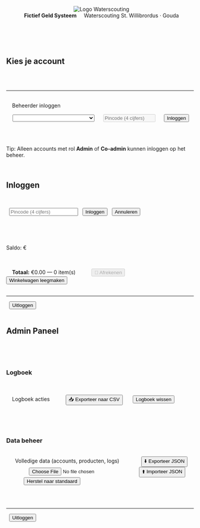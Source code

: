 <!DOCTYPE html>
<html lang="nl">
<head>
<meta charset="UTF-8" />
<meta name="viewport" content="width=device-width, initial-scale=1.0"/>
<title>Fictief Geld Systeem</title>
<style>
/* Kleuren en variabelen */
:root {
  --brand-red: #d62828;
  --brand-green: #1c7c54;
  --brand-cream: #ffffff;
  --text: #333;
  --muted: #666;
}

/* Algemene styling */
body {
  font-family: 'Segoe UI', Arial, sans-serif;
  background: linear-gradient(135deg, rgba(28,124,84,.07), rgba(214,40,40,.06));
  margin: 0;
  color: var(--text);
  position: relative;
}
header {
  background: linear-gradient(90deg, var(--brand-green), var(--brand-red));
  color: #fff;
  padding: 14px 18px;
  display: flex;
  align-items: center;
  gap: 12px;
  box-shadow: 0 2px 6px rgba(0,0,0,.2);
}
header img.logo {
  width: 42px;
  height: 42px;
  object-fit: contain;
  filter: drop-shadow(0 1px 2px rgba(0,0,0,.2));
  background: #fff;
  border-radius: 50%;
  padding: 4px;
}
header .title {
  display: flex;
  flex-direction: column;
  line-height: 1.15;
}
header .title strong {
  font-size: 1.15rem;
  letter-spacing: .3px;
}
header .title span {
  font-size: .8rem;
  opacity: .95;
}

/* Container voor breder canvas */
.container {
  max-width: 1600px;
  margin: 20px auto;
  background: #fff;
  padding: 20px;
  border-radius: 12px;
  box-shadow: 0 6px 18px rgba(0,0,0,.08);
  position: relative;
  z-index: 1;
}
@media (min-width: 1900px){
  .container {
    max-width: 1800px;
  }
}

h2, h3 {
  margin-top: 0;
}
button {
  padding: 8px 14px;
  border: 0;
  background: var(--brand-green);
  color: #fff;
  border-radius: 8px;
  cursor: pointer;
  margin: 3px;
  font-size: .95em;
  transition: filter .15s, transform .05s;
}
button:hover {
  filter: brightness(.95);
  transform: translateY(-1px);
}
button.red {
  background: var(--brand-red);
}
button.red:hover {
  filter: brightness(.95);
}
button.ghost {
  background: #eef7f2;
  color: var(--brand-green);
}
button:disabled {
  opacity: 0.6;
  cursor: not-allowed;
  transform: none;
}
input, select {
  padding: 9px;
  margin: 5px 0;
  width: 100%;
  border: 1px solid #dfe3e8;
  border-radius: 8px;
  font-size: .95em;
}
.hidden {
  display: none;
}
.item {
  border-bottom: 1px solid #f1f3f5;
  padding: 8px 0;
  display: flex;
  justify-content: space-between;
  align-items: center;
  gap: 10px;
  flex-wrap: wrap;
}
.item:last-child {
  border-bottom: none;
}
.badge {
  background: #f39c12;
  color: #fff;
  padding: 2px 6px;
  font-size: .8em;
  border-radius: 6px;
  margin-left: 5px;
}
.badge.admin {
  background: var(--brand-red);
}
.badge.coadmin {
  background: var(--brand-green);
}

/* Meer kolommen op brede schermen */
#accountButtons {
  display: grid;
  grid-template-columns: repeat(auto-fill, minmax(200px,1fr));
  gap: 12px;
}
.account-card {
  background: #fff;
  border-radius: 12px;
  padding: 12px;
  box-shadow: 0 2px 8px rgba(0,0,0,.05);
  display: flex;
  flex-direction: column;
  align-items: flex-start;
  border-left: 5px solid transparent;
  transition: transform .1s;
  cursor: pointer;
}
.account-card:hover {
  transform: translateY(-2px);
}
.account-card.green {
  border-left-color: var(--brand-green);
}
.account-card.orange {
  border-left-color: #f39c12;
}
.account-card.red {
  border-left-color: var(--brand-red);
}
.account-card strong {
  font-size: 1.1em;
}

/* Tabellen en logboek */
table {
  width: 100%;
  border-collapse: collapse;
  font-size: .9em;
  margin-top: 10px;
}
th, td {
  border: 1px solid #eceff1;
  padding: 6px;
  text-align: left;
}
th {
  background: #f8fafb;
}
.low-stock {
  color: var(--brand-red);
  font-weight: bold;
}
.small {
  font-size: .85em;
  color: var(--muted);
}
.cart-summary {
  margin-top: 10px;
  padding: 10px;
  background: #f7fbff;
  border: 1px solid #dfeaf7;
  border-radius: 12px;
  display: flex;
  justify-content: space-between;
  align-items: center;
  flex-wrap: wrap;
  gap: 8px;
}
.cart-summary strong {
  font-size: 1.05em;
}
.watermark {
  position: fixed;
  inset: 0;
  pointer-events: none;
  /* Je logo gebruikt als watermerk */
  background: url('https://storage.googleapis.com/bacon-prod-uploaded-files/editor-files/6d555c82-e8c0-43ac-91c6-1215b630e2f5/Logo%20rood%20groen.png') no-repeat right 40px top 40px;
  background-size: 320px auto;
  opacity: .06;
  z-index: 0;
}
header, .container {
  position: relative;
  z-index: 1;
}

.pin-wrap {
  position: relative;
  display: flex;
  align-items: center;
  gap: 8px;
}
.pin-toggle {
  background: #eef7f2;
  color: var(--brand-green);
  border: 0;
  border-radius: 8px;
  padding: 8px 10px;
  cursor: pointer;
}
.pin-toggle:active {
  transform: translateY(1px);
}
.pin-toggle:disabled {
  opacity: 0.6;
  cursor: not-allowed;
  transform: none;
}

.form-actions {
  display: flex;
  justify-content: flex-end;
  gap: 8px;
  margin-top: 8px;
}

/* Modals */
.modal-backdrop {
  position: fixed;
  inset: 0;
  background: rgba(0,0,0,.35);
  display: flex;
  align-items: center;
  justify-content: center;
  z-index: 9999;
  transition: opacity 0.2s ease-in-out;
}
.modal {
  background: #fff;
  border-radius: 14px;
  padding: 16px;
  width: min(460px, 92vw);
  box-shadow: 0 10px 30px rgba(0,0,0,.2);
  transform: scale(0.95);
  transition: transform 0.2s ease-in-out;
}
.modal-backdrop.show {
  opacity: 1;
}
.modal.show {
  transform: scale(1);
}
.modal h4 {
  margin: 0 0 8px 0;
}
.modal .row {
  display: flex;
  gap: 8px;
  align-items: center;
}
.modal .actions {
  display: flex;
  justify-content: flex-end;
  gap: 8px;
  margin-top: 12px;
}
.modal input[type="password"],
.modal input[type="text"],
.modal select {
  width: 100%;
}
</style>
</head>
<body>
<div class="watermark"></div>
<header>
  <!-- Het logo dat je hebt geüpload -->
  <img class="logo" src="https://storage.googleapis.com/bacon-prod-uploaded-files/editor-files/6d555c82-e8c0-43ac-91c6-1215b630e2f5/Logo%20rood%20groen.png" alt="Logo Waterscouting" onerror="this.src='https://placehold.co/42x42/333333/ffffff?text=LOGO'">
  <div class="title">
    <strong>Fictief Geld Systeem</strong>
    <span>Waterscouting St. Willibrordus · Gouda</span>
  </div>
</header>

<!-- HOME -->
<div class="container" id="homeScreen" autocomplete="off">
  <h2>Kies je account</h2>
  <div id="accountButtons"></div>
  <hr>
  <div class="item">
    <span>Beheerder inloggen</span>
    <span style="display:flex; gap:6px; align-items:center;">
      <select id="adminAccountSelect" style="min-width:220px" autocomplete="off"></select>
      <input
        type="password"
        id="adminCode"
        placeholder="Pincode (4 cijfers)"
        maxlength="4"
        inputmode="numeric"
        style="width:140px;"
        autocomplete="new-password"
        autocapitalize="off"
        spellcheck="false"
        disabled
      >
      <button id="adminLoginBtn">Inloggen</button>
    </span>
  </div>
  <p class="small">Tip: Alleen accounts met rol <strong>Admin</strong> of <strong>Co-admin</strong> kunnen inloggen op het beheer.</p>
</div>

<!-- PIN -->
<div class="container hidden" id="pinScreen" autocomplete="off">
  <h2>Inloggen</h2>
  <p id="selectedUserName"></p>
  <input type="password" id="pincode" placeholder="Pincode (4 cijfers)" maxlength="4" inputmode="numeric" autocomplete="new-password" autocapitalize="off" spellcheck="false">
  <button id="userLoginBtn">Inloggen</button>
  <button class="red" id="cancelPinBtn">Annuleren</button>
</div>

<!-- USER -->
<div class="container hidden" id="userScreen">
  <h2 id="welcome"></h2>
  <p>Saldo: €<span id="saldo"></span></p>
  <div id="productList"></div>
  <div class="cart-summary">
    <span><strong>Totaal:</strong> €<span id="cartTotal">0.00</span> — <span id="cartItems">0</span> item(s)</span>
    <span>
      <button id="checkoutBtn" disabled>🛒 Afrekenen</button>
      <button class="ghost" id="clearCartBtn">Winkelwagen leegmaken</button>
    </span>
  </div>
  <hr>
  <button class="red" id="logoutUserBtn">Uitloggen</button>
</div>

<!-- ADMIN -->
<div class="container hidden" id="adminScreen">
  <h2 id="adminTitle">Admin Paneel</h2>
  <div id="adminSections"></div>

  <h3>Logboek</h3>
  <div id="logList"></div>
  <div id="logActions" class="item">
    <span class="small">Logboek acties</span>
    <span>
      <button id="exportCsvBtn">📥 Exporteer naar CSV</button>
      <button class="red" id="clearLogsBtn">Logboek wissen</button>
    </span>
  </div>

  <div id="dataBeheer" class="hidden">
    <h3>Data beheer</h3>
    <div class="item">
      <span>Volledige data (accounts, producten, logs)</span>
      <span>
        <button id="exportJsonBtn">⬇️ Exporteer JSON</button>
        <label style="margin-left:6px;">
          <input type="file" id="importFile" accept=".json" class="hidden">
          <button id="importJsonBtn">⬆️ Importeer JSON</button>
        </label>
        <button class="red" id="resetBtn">Herstel naar standaard</button>
      </span>
    </div>
  </div>

  <hr>
  <button class="red" id="logoutAdminBtn">Uitloggen</button>
</div>

<div id="modalContainer"></div>

<script>
document.addEventListener('DOMContentLoaded', () => {
  /* ---- Config ---- */
  const APP_VERSION = "2025-08-15-wide-rename-pin4-v5";
  const MAX_USERS = 50;
  const ADMIN_IDLE_TIMEOUT_MS = 5 * 60 * 1000;
  const ADMIN_LOCK_MAX_FAILS = 5;
  const ADMIN_LOCK_DURATION_MS = 2 * 60 * 1000;

  let currentManager = null; // {index, role:'admin'|'coadmin'}
  let lastAdminActionAt = Date.now();

  /* ---- State ---- */
  let accounts = safeGet('accounts', [
    { name: "Jan", pin: "1234", saldo: 40.00, type: "vast", role: "user" },
    { name: "Piet", pin: "5678", saldo: 5.00, type: "gast", role: "user" },
    { name: "Beheer", pin: "9999", saldo: 0.00, type: "vast", role: "admin" }
  ]);
  let products = safeGet('products', [
    { name: "Chips", price: 0.75, stock: 20 },
    { name: "Bier", price: 0.75, stock: 30 },
    { name: "Cola", price: 1.00, stock: 15 }
  ]);
  let logs = safeGet('logs', []);
  let currentUserIndex = null;
  let cart = {}; // {productIndex: qty}

  /* ---- Elements ---- */
  const homeScreen = document.getElementById('homeScreen');
  const pinScreen = document.getElementById('pinScreen');
  const userScreen = document.getElementById('userScreen');
  const adminScreen = document.getElementById('adminScreen');

  const accountButtons = document.getElementById('accountButtons');
  const adminAccountSelect = document.getElementById('adminAccountSelect');
  const adminCode = document.getElementById('adminCode');
  const adminLoginBtn = document.getElementById('adminLoginBtn');

  const selectedUserName = document.getElementById('selectedUserName');
  const pincode = document.getElementById('pincode');
  const userLoginBtn = document.getElementById('userLoginBtn');
  const cancelPinBtn = document.getElementById('cancelPinBtn');

  const welcome = document.getElementById('welcome');
  const saldoEl = document.getElementById('saldo');
  const productList = document.getElementById('productList');
  const checkoutBtn = document.getElementById('checkoutBtn');
  const clearCartBtn = document.getElementById('clearCartBtn');
  const cartTotalEl = document.getElementById('cartTotal');
  const cartItemsEl = document.getElementById('cartItems');
  const logoutUserBtn = document.getElementById('logoutUserBtn');

  const adminTitle = document.getElementById('adminTitle');
  const adminSections = document.getElementById('adminSections');
  const logList = document.getElementById('logList');
  const exportCsvBtn = document.getElementById('exportCsvBtn');
  const clearLogsBtn = document.getElementById('clearLogsBtn');
  const dataBeheer = document.getElementById('dataBeheer');
  const exportJsonBtn = document.getElementById('exportJsonBtn');
  const importJsonBtn = document.getElementById('importJsonBtn');
  const importFile = document.getElementById('importFile');
  const resetBtn = document.getElementById('resetBtn');
  const logoutAdminBtn = document.getElementById('logoutAdminBtn');

  const modalContainer = document.getElementById('modalContainer');

  /* ---- Utils ---- */
  function saveAll() {
    localStorage.setItem('accounts', JSON.stringify(accounts));
    localStorage.setItem('products', JSON.stringify(products));
    localStorage.setItem('logs', JSON.stringify(logs));
    localStorage.setItem('appVersion', APP_VERSION);
  }

  function safeGet(key, fallback) {
    try {
      const raw = localStorage.getItem(key);
      if (!raw) return fallback;
      const val = JSON.parse(raw);
      if (key === 'accounts' && !Array.isArray(val)) return fallback;
      if (key === 'products' && !Array.isArray(val)) return fallback;
      if (key === 'logs' && !Array.isArray(val)) return fallback;
      return val;
    } catch (e) {
      console.error('Error getting from localStorage:', e);
      return fallback;
    }
  }

  function formatPrice(n) {
    return Number(n).toFixed(2);
  }

  function digitsOnly(el) {
    el.value = el.value.replace(/\D+/g, '').slice(0, 4);
  }

  function show(el) {
    el.classList.remove('hidden');
  }

  function hide(el) {
    el.classList.add('hidden');
  }

  function now() {
    return new Date().toLocaleString();
  }

  function actorName() {
    return currentManager ? accounts[currentManager.index].name : 'SYSTEEM';
  }

  function logAction(text, bedrag = 0) {
    logs.push({ gebruiker: actorName(), product: `ACTIE: ${text}`, prijs: bedrag, tijd: now() });
  }

  function getAdminCount() {
    return accounts.filter(a => a.role === 'admin').length;
  }

  function isOnlyAdmin(index) {
    return accounts[index]?.role === 'admin' && getAdminCount() === 1;
  }

  // SHA-256 hashing
  async function sha256Hex(str) {
    const enc = new TextEncoder().encode(str);
    const buf = await crypto.subtle.digest('SHA-256', enc);
    const bytes = new Uint8Array(buf);
    return Array.from(bytes).map(b => b.toString(16).padStart(2, '0')).join('');
  }

  /**
   * Generieke modale dialoog voor waarschuwingen en bevestigingen.
   * @param {object} options
   * @param {string} options.title - Titel van de dialoog.
   * @param {string} options.message - Bericht dat wordt weergegeven.
   * @param {boolean} [options.isConfirm=false] - Of het een bevestigingsdialoog is (met OK/Annuleren).
   * @param {string} [options.okText="OK"] - Tekst voor de OK-knop.
   * @param {string} [options.cancelText="Annuleren"] - Tekst voor de Annuleer-knop.
   * @returns {Promise<boolean>} Resolves met true voor OK, false voor Annuleren/sluiten.
   */
  function showModal({ title, message, isConfirm = false, okText = "OK", cancelText = "Annuleren" }) {
    return new Promise(resolve => {
      const backdrop = document.createElement('div');
      backdrop.className = 'modal-backdrop';
      const modal = document.createElement('div');
      modal.className = 'modal';
      modal.innerHTML = `
        <h4>${title}</h4>
        <p>${message}</p>
        <div class="actions">
          ${isConfirm ? `<button id="cancelBtn" class="ghost">${cancelText}</button>` : ''}
          <button id="okBtn">${okText}</button>
        </div>
      `;
      modalContainer.appendChild(backdrop);
      backdrop.appendChild(modal);

      // Timeout om CSS-transities te laten werken
      setTimeout(() => {
        backdrop.classList.add('show');
        modal.classList.add('show');
      }, 10);

      const okBtn = modal.querySelector('#okBtn');
      const cancelBtn = modal.querySelector('#cancelBtn');

      okBtn.addEventListener('click', () => {
        backdrop.classList.remove('show');
        modal.classList.remove('show');
        setTimeout(() => {
          modalContainer.removeChild(backdrop);
          resolve(true);
        }, 200);
      });

      if (cancelBtn) {
        cancelBtn.addEventListener('click', () => {
          backdrop.classList.remove('show');
          modal.classList.remove('show');
          setTimeout(() => {
            modalContainer.removeChild(backdrop);
            resolve(false);
          }, 200);
        });
      }
    });
  }

  // PIN modal (precies 4)
  function securePinModal({ title = "Nieuwe pincode", okText = "Opslaan" }) {
    return new Promise(resolve => {
      const backdrop = document.createElement('div');
      backdrop.className = 'modal-backdrop';
      const modal = document.createElement('div');
      modal.className = 'modal';
      modal.innerHTML = `
        <h4>${title}</h4>
        <div class="row">
          <input id="pin1" type="password" placeholder="Pincode (exact 4 cijfers)" maxlength="4" inputmode="numeric" autocomplete="new-password" autocapitalize="off" spellcheck="false" style="flex:1;">
          <button id="toggle1" class="pin-toggle" aria-label="Toon/verberg">👁️</button>
        </div>
        <div class="row" style="margin-top:6px;">
          <input id="pin2" type="password" placeholder="Bevestig pincode (4 cijfers)" maxlength="4" inputmode="numeric" autocomplete="new-password" autocapitalize="off" spellcheck="false" style="flex:1;">
          <button id="toggle2" class="pin-toggle" aria-label="Toon/verberg">👁️</button>
        </div>
        <div class="actions">
          <button id="cancel" class="ghost">Annuleren</button>
          <button id="ok">${okText}</button>
        </div>
      `;
      modalContainer.appendChild(backdrop);
      backdrop.appendChild(modal);

      setTimeout(() => {
        backdrop.classList.add('show');
        modal.classList.add('show');
      }, 10);

      const pin1 = modal.querySelector('#pin1');
      const pin2 = modal.querySelector('#pin2');
      const ok = modal.querySelector('#ok');
      const cancel = modal.querySelector('#cancel');
      const t1 = modal.querySelector('#toggle1');
      const t2 = modal.querySelector('#toggle2');

      const enforceDigits = (el) => el.addEventListener('input', () => { el.value = el.value.replace(/\D+/g, '').slice(0, 4); });
      enforceDigits(pin1);
      enforceDigits(pin2);
      const toggle = (btn, el) => btn.addEventListener('click', () => { el.type = el.type === 'password' ? 'text' : 'password'; });
      toggle(t1, pin1);
      toggle(t2, pin2);

      function close(val) {
        backdrop.classList.remove('show');
        modal.classList.remove('show');
        setTimeout(() => {
          modalContainer.removeChild(backdrop);
          resolve(val);
        }, 200);
      }
      cancel.addEventListener('click', () => close(null));
      ok.addEventListener('click', async () => {
        if (!/^\d{4}$/.test(pin1.value)) {
          await showModal({ title: 'Fout', message: 'Pincode moet precies 4 cijfers zijn.' });
          return;
        }
        if (pin1.value !== pin2.value) {
          await showModal({ title: 'Fout', message: 'Pincodes komen niet overeen.' });
          return;
        }
        close(pin1.value);
      });
      backdrop.addEventListener('click', (e) => {
        if (e.target === backdrop) close(null);
      });
      pin1.focus();
    });
  }

  // Role modal (dropdown)
  function roleModal({ title = "Rol wijzigen", current = "user" }) {
    return new Promise(resolve => {
      const roles = ["user", "coadmin", "admin"];
      const backdrop = document.createElement('div');
      backdrop.className = 'modal-backdrop';
      const modal = document.createElement('div');
      modal.className = 'modal';
      modal.innerHTML = `
        <h4>${title}</h4>
        <div class="row">
          <select id="roleSelect">
            ${roles.map(r => `<option value="${r}" ${r === current ? 'selected' : ''}>${r}</option>`).join('')}
          </select>
        </div>
        <div class="actions">
          <button id="cancel" class="ghost">Annuleren</button>
          <button id="ok">Wijzigen</button>
        </div>
      `;
      modalContainer.appendChild(backdrop);
      backdrop.appendChild(modal);

      setTimeout(() => {
        backdrop.classList.add('show');
        modal.classList.add('show');
      }, 10);

      const ok = modal.querySelector('#ok');
      const cancel = modal.querySelector('#cancel');
      const sel = modal.querySelector('#roleSelect');
      function close(val) {
        backdrop.classList.remove('show');
        modal.classList.remove('show');
        setTimeout(() => {
          modalContainer.removeChild(backdrop);
          resolve(val);
        }, 200);
      }
      cancel.addEventListener('click', () => close(null));
      ok.addEventListener('click', () => close(sel.value));
      backdrop.addEventListener('click', (e) => {
        if (e.target === backdrop) close(null);
      });
      sel.focus();
    });
  }

  // Login lock helpers
  function getLockState() {
    try {
      return JSON.parse(localStorage.getItem('adminLock') || '{}');
    } catch {
      return {};
    }
  }

  function setLockState(s) {
    localStorage.setItem('adminLock', JSON.stringify(s));
  }

  // Migreer plaintext -> hash
  async function migratePinsIfNeeded() {
    let changed = false;
    for (const acc of accounts) {
      if (acc.pinHash && !acc.pin) continue;
      if (typeof acc.pin === 'string' && /^\d{1,4}$/.test(acc.pin)) {
        acc.pinHash = await sha256Hex(acc.pin);
        delete acc.pin;
        changed = true;
      } else if (acc.pin) {
        acc.pinHash = await sha256Hex(String(acc.pin));
        delete acc.pin;
        changed = true;
      }
    }
    if (changed) {
      logAction('PINs gemigreerd naar hashes');
      saveAll();
    }
  }

  /* ---- UI build ---- */
  function loadAccountButtons() {
    accountButtons.innerHTML = '';
    accounts.forEach((acc, i) => {
      const card = document.createElement('div');
      card.className = 'account-card ' + classifyCard(acc);
      let roleBadge = '';
      if (acc.role === 'admin') roleBadge = ' <span class="badge admin">admin</span>';
      else if (acc.role === 'coadmin') roleBadge = ' <span class="badge coadmin">co-admin</span>';
      card.innerHTML = `
        <strong>${acc.name}${roleBadge}</strong>
        <span>Saldo: €${formatPrice(acc.saldo)} ${acc.type === 'gast' ? '<span class="badge">gast</span>' : ''}</span>
      `;
      card.onclick = () => selectAccount(i);
      accountButtons.appendChild(card);
    });

    // Beheerder-select vullen met admin/coadmin
    adminAccountSelect.innerHTML = '';
    const staff = accounts.map((a, idx) => ({ idx, a })).filter(x => x.a.role === 'admin' || x.a.role === 'coadmin');
    if (staff.length === 0) {
      const opt = document.createElement('option');
      opt.text = '— geen beheerders —';
      opt.value = '';
      adminAccountSelect.appendChild(opt);
      adminLoginBtn.disabled = true;
    } else {
      adminLoginBtn.disabled = false;
      staff.forEach(s => {
        const opt = document.createElement('option');
        opt.value = s.idx;
        opt.text = `${s.a.name} (${s.a.role})`;
        adminAccountSelect.appendChild(opt);
      });
      adminCode.removeAttribute('disabled');
      adminCode.setAttribute('name', 'pin_' + Math.random().toString(36).slice(2, 8));
    }
  }

  function classifyCard(acc) {
    if (acc.type === 'gast') return acc.saldo >= 0 ? 'green' : 'red';
    if (acc.saldo >= 0) return 'green';
    if (acc.saldo >= -10) return 'orange';
    return 'red';
  }

  function goHome() {
    hide(pinScreen);
    hide(userScreen);
    hide(adminScreen);
    show(homeScreen);
    adminCode.value = '';
    adminCode.disabled = true;
    currentManager = null;
    loadAccountButtons();
  }

  /* ---- User login ---- */
  function selectAccount(index) {
    currentUserIndex = index;
    selectedUserName.textContent = 'Account: ' + accounts[index].name;
    pincode.value = '';
    hide(homeScreen);
    show(pinScreen);
  }

  async function checkLogin() {
    if (!/^\d{4}$/.test(pincode.value || '')) {
      await showModal({ title: 'Fout', message: 'Pincode moet precies 4 cijfers zijn.' });
      return;
    }
    const acc = accounts[currentUserIndex];
    const inputHash = await sha256Hex(pincode.value);
    if (acc.pinHash === inputHash) {
      pincode.value = '';
      hide(pinScreen);
      show(userScreen);
      welcome.textContent = 'Welkom ' + acc.name;
      initCart();
      updateUserScreen();
    } else {
      await showModal({ title: 'Fout', message: 'Verkeerde pincode!' });
    }
  }

  /* ---- Cart helpers ---- */
  function initCart() {
    cart = {};
    products.forEach((_, i) => cart[i] = 0);
  }

  function computeCart() {
    let total = 0,
      items = 0;
    Object.keys(cart).forEach(i => {
      const qty = cart[i] || 0;
      items += qty;
      total += qty * (products[i]?.price || 0);
    });
    return { total, items };
  }

  function renderCartSummary() {
    const { total, items } = computeCart();
    cartTotalEl.textContent = formatPrice(total);
    cartItemsEl.textContent = items;
    checkoutBtn.disabled = items === 0;
  }

  /* ---- User screen / products ---- */
  function updateUserScreen() {
    const acc = accounts[currentUserIndex];
    saldoEl.textContent = formatPrice(acc.saldo);
    if (acc.type === 'gast') {
      saldoEl.style.color = acc.saldo >= 0 ? 'green' : 'red';
    } else {
      saldoEl.style.color = (acc.saldo >= 0 ? 'green' : (acc.saldo >= -10 ? 'orange' : 'red'));
    }

    productList.innerHTML = '';
    products.forEach((p, i) => {
      const voorraadClass = p.stock <= 5 ? 'low-stock' : '';
      const row = document.createElement('div');
      row.className = 'item';
      row.innerHTML = `
        <span>${p.name} - €${formatPrice(p.price)} (<span class="${voorraadClass}">voorraad: ${p.stock}</span>)</span>
        <span>
          <input type="number" step="1" inputmode="numeric" min="0" max="${p.stock}" value="${cart[i] || 0}" style="width:80px;">
        </span>
      `;
      const input = row.querySelector('input');
      input.addEventListener('input', () => {
        const val = Math.max(0, Math.min(p.stock, parseInt(input.value) || 0));
        cart[i] = val;
        input.value = val;
        renderCartSummary();
      });
      productList.appendChild(row);
    });
    renderCartSummary();
  }

  async function checkoutCart() {
    const acc = accounts[currentUserIndex];
    const { total, items } = computeCart();
    if (items === 0) {
      await showModal({ title: 'Fout', message: 'Je hebt niets geselecteerd.' });
      return;
    }

    if (acc.type === 'gast' && acc.saldo - total < 0) {
      await showModal({ title: 'Fout', message: 'Gast mag niet onder €0 komen!' });
      return;
    }
    if (acc.type === 'vast' && acc.saldo - total < -10) {
      await showModal({ title: 'Fout', message: 'Vast mag niet verder dan -€10 komen!' });
      return;
    }

    for (const i of Object.keys(cart)) {
      const qty = cart[i] || 0;
      if (qty > products[i].stock) {
        await showModal({ title: 'Fout', message: `Niet genoeg voorraad voor ${products[i].name}` });
        return;
      }
    }

    const confirmed = await showModal({
      title: 'Aankoop Bevestigen',
      message: `Je staat op het punt te kopen voor €${formatPrice(total)} (${items} item(s)). Doorgaan?`,
      isConfirm: true
    });
    if (!confirmed) return;

    acc.saldo -= total;
    Object.keys(cart).forEach(i => {
      const qty = cart[i] || 0;
      if (qty > 0) {
        products[i].stock -= qty;
        logs.push({ gebruiker: acc.name, product: `${products[i].name} (x${qty})`, prijs: products[i].price * qty, tijd: now() });
        cart[i] = 0;
      }
    });

    saveAll();
    updateUserScreen();
    loadAccountButtons();
    await showModal({ title: 'Succes', message: 'Aankoop voltooid.' });
    // Automatisch uitloggen en terug naar homescherm
    goHome();
  }

  /* ---- Admin login met cooldown + idle timeout ---- */
  async function adminLogin() {
    const sel = adminAccountSelect.value;
    if (sel === '') {
      await showModal({ title: 'Fout', message: 'Kies een beheerder-account.' });
      return;
    }
    const idx = parseInt(sel);
    const acc = accounts[idx];
    if (!acc || (acc.role !== 'admin' && acc.role !== 'coadmin')) {
      await showModal({ title: 'Fout', message: 'Geen beheerdersrol.' });
      return;
    }

    const lock = getLockState();
    const nowTs = Date.now();
    if (lock.until && nowTs < lock.until) {
      const sec = Math.ceil((lock.until - nowTs) / 1000);
      await showModal({ title: 'Te veel mislukte pogingen', message: `Probeer over ${sec}s opnieuw.` });
      return;
    }

    if (!/^\d{4}$/.test(adminCode.value || '')) {
      await showModal({ title: 'Fout', message: 'Pincode moet precies 4 cijfers zijn.' });
      return;
    }
    const inputHash = await sha256Hex(adminCode.value);
    
    // Wis de pincode onmiddellijk na invoer voor extra veiligheid
    adminCode.value = '';

    if (acc.pinHash !== inputHash) {
      await showModal({ title: 'Fout', message: 'Verkeerde pincode!' });
      const nextFails = (lock.fails || 0) + 1;
      if (nextFails >= ADMIN_LOCK_MAX_FAILS) {
        setLockState({ fails: 0, until: nowTs + ADMIN_LOCK_DURATION_MS });
        await showModal({ title: 'Geblokkeerd', message: 'Account tijdelijk geblokkeerd voor beheerlogin (2 minuten).' });
      } else {
        setLockState({ fails: nextFails, until: 0 });
      }
      logAction(`MISLUKTE beheerlogin voor ${acc.name}`);
      saveAll();
      return;
    }

    setLockState({ fails: 0, until: 0 });
    currentManager = { index: idx, role: acc.role };
    hide(homeScreen);
    show(adminScreen);
    adminTitle.textContent = acc.role === 'coadmin' ? 'Co-Admin Paneel' : 'Admin Paneel';
    logAction(`Beheerlogin als ${acc.role} (${acc.name})`);
    saveAll();
    updateAdminScreen();
    applyPermissions();
    touchAdminActivity();
  }

  function isAdmin() {
    return currentManager && currentManager.role === 'admin';
  }

  function isCoAdmin() {
    return currentManager && currentManager.role === 'coadmin';
  }

  function applyPermissions() {
    if (isAdmin()) {
      show(dataBeheer);
    } else {
      hide(dataBeheer);
    }
    if (exportCsvBtn) exportCsvBtn.disabled = false;
    if (isAdmin()) {
      clearLogsBtn.disabled = false;
      clearLogsBtn.classList.remove('hidden');
    } else {
      clearLogsBtn.disabled = true;
      clearLogsBtn.classList.add('hidden');
    }
  }

  function touchAdminActivity() {
    lastAdminActionAt = Date.now();
  }
  setInterval(async () => {
    if (!currentManager) return;
    if (Date.now() - lastAdminActionAt > ADMIN_IDLE_TIMEOUT_MS) {
      await showModal({ title: 'Sessie verlopen', message: 'Vanwege inactiviteit ben je uitgelogd uit het adminpaneel.' });
      logAction('Beheer auto-uitlog (inactiviteit)');
      saveAll();
      goHome();
    }
  }, 15 * 1000);
  document.addEventListener('click', () => {
    if (!adminScreen.classList.contains('hidden')) touchAdminActivity();
  });
  document.addEventListener('keydown', () => {
    if (!adminScreen.classList.contains('hidden')) touchAdminActivity();
  });

  /* ---- Admin screen ---- */
  function updateAdminScreen() {
    adminSections.innerHTML = '';

    // Accounts
    const accDiv = document.createElement('div');
    accDiv.innerHTML = `
      <h3>Accounts</h3>
      <div class="item">
        <div id="newAccountForm" style="flex:1; min-width:260px; display:flex; flex-direction:column;">
          <input id="newName" placeholder="Naam" ${!(isAdmin() || isCoAdmin()) ? 'disabled' : ''}>
          <div class="pin-wrap">
            <input id="newPin" type="password" placeholder="Pincode (exact 4 cijfers)" maxlength="4" inputmode="numeric" ${!(isAdmin() || isCoAdmin()) ? 'disabled' : ''} autocomplete="new-password" autocapitalize="off" spellcheck="false">
            <button class="pin-toggle" id="toggleNewPin" ${!(isAdmin() || isCoAdmin()) ? 'disabled' : ''}>👁️</button>
          </div>
          <input type="number" id="newSaldo" placeholder="Startsaldo" value="0" ${!(isAdmin() || isCoAdmin()) ? 'disabled' : ''}>
          <label class="small"><input type="checkbox" id="newIsGuest" ${!(isAdmin() || isCoAdmin()) ? 'disabled' : ''}> Dit is een gastaccount (gastaccounts mogen niet onder &euro;0 komen)</label>
          <select id="newRole" ${!isAdmin() ? 'disabled' : ''}>
            <option value="user">Rol: Gebruiker</option>
            <option value="coadmin">Rol: Co-admin</option>
            <option value="admin">Rol: Admin</option>
          </select>
          ${(isAdmin() || isCoAdmin()) ? `
          <div class="form-actions">
            <button id="addAccountBtn">Account toevoegen</button>
          </div>` : ''}
        </div>
      </div>
      <div id="accountList"></div>
    `;
    adminSections.appendChild(accDiv);

    // Producten
    const prodDiv = document.createElement('div');
    prodDiv.innerHTML = `
      <h3>Producten</h3>
      ${isAdmin() ? `
      <div class="item">
        <div style="flex:1; min-width:220px;">
          <input id="prodName" placeholder="Productnaam">
          <input type="number" step="0.01" id="prodPrice" placeholder="Prijs">
          <input type="number" id="prodStock" placeholder="Voorraad">
        </div>
        <div>
          <button id="addProductBtn">Product toevoegen</button>
        </div>
      </div>` : ''}
      <div id="productAdminList"></div>
    `;
    adminSections.appendChild(prodDiv);

    // Accounts lijst
    const accountList = accDiv.querySelector('#accountList');
    accountList.innerHTML = '';
    accounts.forEach((acc, i) => {
      const row = document.createElement('div');
      row.className = 'item';
      row.innerHTML = `
        <span>
          ${acc.name}
          ${acc.type === 'gast' ? '<span class="badge">gast</span>' : ''}
          ${acc.role === 'admin' ? '<span class="badge admin">admin</span>' : acc.role === 'coadmin' ? '<span class="badge coadmin">co-admin</span>' : ''}
          (Saldo €${formatPrice(acc.saldo)})
        </span>
        <span style="display:flex; align-items:center; gap:8px;">
          <label class="small" title="Schakel gaststatus">
            <input type="checkbox" data-type="${i}" ${acc.type === 'gast' ? 'checked' : ''} ${!(isAdmin() || isCoAdmin()) ? 'disabled' : ''}>
            <strong>Gast</strong>
          </label>
          ${isAdmin() ? `<button data-rename="${i}">Naam wijzigen</button>` : ''}
          ${isAdmin() ? `<button data-role="${i}">Rol wijzigen</button>` : ''}
          ${isAdmin() ? `<button data-pin="${i}">PIN wijzigen</button>` : ''}
          <button data-add="${i}">+€</button>
          ${isAdmin() ? `<button class="red" data-del="${i}">X</button>` : ''}
        </span>
      `;
      accountList.appendChild(row);
    });

    // Producten lijst
    const prodList = prodDiv.querySelector('#productAdminList');
    prodList.innerHTML = '';
    products.forEach((p, i) => {
      const voorraadClass = p.stock <= 5 ? 'low-stock' : '';
      const row = document.createElement('div');
      row.className = 'item';
      row.innerHTML = `
        <span>${p.name} (€${formatPrice(p.price)}) - <span class="${voorraadClass}">Voorraad: ${p.stock}</span></span>
        <span>
          ${isAdmin() ? `<button data-price="${i}">Prijs wijzigen</button>` : ''}
          ${isAdmin() ? `<button data-restock="${i}">Voorraad bijvullen</button>` : ''}
          ${isAdmin() ? `<button class="red" data-pdel="${i}">X</button>` : ''}
        </span>
      `;
      prodList.appendChild(row);
    });

    // Logboek
    let html = '<table><tr><th>Gebruiker</th><th>Product/Actie</th><th>Prijs/Bedrag</th><th>Tijd</th></tr>';
    logs.forEach(l => {
      html += `<tr><td>${l.gebruiker}</td><td>${l.product}</td><td>€${formatPrice(l.prijs)}</td><td>${l.tijd}</td></tr>`;
    });
    html += '</table>';
    logList.innerHTML = html;

    // wire inputs
    const newPin = adminSections.querySelector('#newPin');
    if (newPin) newPin.addEventListener('input', () => digitsOnly(newPin));
    const toggleNewPin = adminSections.querySelector('#toggleNewPin');
    if (toggleNewPin && newPin) {
      toggleNewPin.addEventListener('click', () => {
        newPin.type = newPin.type === 'password' ? 'text' : 'password';
      });
    }

    // Enter-toevoegen in nieuw account formulier
    const newForm = adminSections.querySelector('#newAccountForm');
    if (newForm) {
      newForm.addEventListener('keydown', (e) => {
        if (e.key === 'Enter') {
          e.preventDefault();
          const btn = adminSections.querySelector('#addAccountBtn');
          if (btn && !btn.disabled) btn.click();
        }
      });
    }

    // Buttons wiring
    const addAccountBtn = adminSections.querySelector('#addAccountBtn');
    if (addAccountBtn) addAccountBtn.addEventListener('click', () => addAccount());
    adminSections.querySelectorAll('button[data-del]').forEach(btn => btn.addEventListener('click', () => deleteAccount(+btn.dataset.del)));
    adminSections.querySelectorAll('button[data-add]').forEach(btn => btn.addEventListener('click', () => addSaldo(+btn.dataset.add)));
    adminSections.querySelectorAll('button[data-pin]').forEach(btn => btn.addEventListener('click', () => changePin(+btn.dataset.pin)));
    adminSections.querySelectorAll('button[data-role]').forEach(btn => btn.addEventListener('click', () => changeRole(+btn.dataset.role)));
    adminSections.querySelectorAll('button[data-rename]').forEach(btn => btn.addEventListener('click', () => renameAccount(+btn.dataset.rename)));
    const addProductBtn = adminSections.querySelector('#addProductBtn');
    if (addProductBtn) addProductBtn.addEventListener('click', addProduct);
    adminSections.querySelectorAll('button[data-pdel]').forEach(btn => btn.addEventListener('click', () => deleteProduct(+btn.dataset.pdel)));
    adminSections.querySelectorAll('button[data-restock]').forEach(btn => btn.addEventListener('click', () => restockProduct(+btn.dataset.restock)));
    adminSections.querySelectorAll('button[data-price]').forEach(btn => btn.addEventListener('click', () => changePrice(+btn.dataset.price)));

    // Toggle gast/vast checkbox
    adminSections.querySelectorAll('input[data-type]').forEach(chk => {
      chk.addEventListener('change', () => {
        const idx = +chk.getAttribute('data-type');
        const oud = accounts[idx].type;
        const nieuw = chk.checked ? 'gast' : 'vast';
        if (oud === nieuw) return;
        accounts[idx].type = nieuw;
        logAction(`Type gewijzigd: ${accounts[idx].name} → ${nieuw}`);
        saveAll();
        loadAccountButtons();
        updateAdminScreen();
      });
    });
  }

  /* ---- Admin actions ---- */
  async function addAccount() {
    if (!(isAdmin() || isCoAdmin())) return;
    if (accounts.length >= MAX_USERS) {
      await showModal({ title: 'Fout', message: `Maximum aantal accounts (${MAX_USERS}) bereikt. Verwijder eerst een account.` });
      return;
    }
    const name = (document.getElementById('newName').value || '').trim();
    const pin = (document.getElementById('newPin').value || '').trim();
    const saldo = parseFloat(document.getElementById('newSaldo').value);
    const isGuest = !!document.getElementById('newIsGuest').checked;
    const roleSelect = document.getElementById('newRole');
    const role = isAdmin() ? roleSelect.value : 'user';

    if (!name || !pin || isNaN(saldo)) {
      await showModal({ title: 'Fout', message: 'Vul alle velden in!' });
      return;
    }
    if (!/^\d{4}$/.test(pin)) {
      await showModal({ title: 'Fout', message: 'Pincode moet precies 4 cijfers zijn.' });
      return;
    }

    const pinHash = await sha256Hex(pin);
    const type = isGuest ? 'gast' : 'vast';
    accounts.push({ name, pinHash, saldo: Number(saldo), type, role });
    logAction(`Account aangemaakt: ${name} (rol: ${role}, type: ${type})`);
    saveAll();
    loadAccountButtons();
    updateAdminScreen();

    // reset formulier
    document.getElementById('newName').value = '';
    document.getElementById('newPin').value = '';
    document.getElementById('newSaldo').value = '0';
    document.getElementById('newIsGuest').checked = false;
    if (isAdmin()) document.getElementById('newRole').value = 'user';
  }

  async function deleteAccount(i) {
    if (!isAdmin()) return;
    if (isOnlyAdmin(i)) {
      await showModal({ title: 'Fout', message: 'Je kunt de laatste admin niet verwijderen. Wijs eerst een andere admin toe.' });
      return;
    }
    const confirmed = await showModal({
      title: 'Account Verwijderen',
      message: `Account "${accounts[i].name}" verwijderen?`,
      isConfirm: true
    });
    if (!confirmed) return;
    logAction(`Account verwijderd: ${accounts[i].name}`);
    accounts.splice(i, 1);
    saveAll();
    loadAccountButtons();
    updateAdminScreen();
  }

  async function addSaldo(i) {
    const invoer = prompt('Bedrag toevoegen (positief getal):');
    const bedrag = parseFloat(invoer);
    if (!isFinite(bedrag) || bedrag <= 0) {
      await showModal({ title: 'Fout', message: 'Voer een positief getal in.' });
      return;
    }
    accounts[i].saldo += Number(bedrag);
    logAction(`Saldo +€${formatPrice(bedrag)} voor ${accounts[i].name}`, bedrag);
    saveAll();
    loadAccountButtons();
    updateAdminScreen();
  }

  async function changePin(i) {
    if (!isAdmin()) return;
    const val = await securePinModal({ title: `Nieuwe pincode voor ${accounts[i].name}` });
    if (val === null) return;
    accounts[i].pinHash = await sha256Hex(val);
    if ('pin' in accounts[i]) delete accounts[i].pin;
    logAction(`PIN gewijzigd voor ${accounts[i].name}`);
    saveAll();
    updateAdminScreen();
    await showModal({ title: 'Succes', message: 'Pincode bijgewerkt.' });
  }

  async function changeRole(i) {
    if (!isAdmin()) return;
    if (isOnlyAdmin(i)) {
      await showModal({ title: 'Fout', message: 'Deze gebruiker is de laatste admin. Je kunt de laatste admin niet degraderen.' });
      return;
    }
    const huidige = accounts[i].role || 'user';
    const nieuw = await roleModal({ title: `Rol wijzigen voor ${accounts[i].name}`, current: huidige });
    if (nieuw === null) return;
    if (!['user', 'coadmin', 'admin'].includes(nieuw)) {
      await showModal({ title: 'Fout', message: 'Ongeldige rol.' });
      return;
    }

    if (accounts[i].role === 'admin' && nieuw !== 'admin' && getAdminCount() <= 1) {
      await showModal({ title: 'Fout', message: 'Er moet altijd minstens één admin blijven. Maak eerst een andere admin aan.' });
      return;
    }
    if (currentManager && currentManager.index === i && accounts[i].role === 'admin' && nieuw !== 'admin' && getAdminCount() <= 1) {
      await showModal({ title: 'Fout', message: 'Je bent de laatste admin en kunt jezelf niet degraderen. Wijs eerst iemand anders als admin aan.' });
      return;
    }
    accounts[i].role = nieuw;
    logAction(`Rol gewijzigd: ${accounts[i].name} → ${nieuw}`);
    saveAll();
    loadAccountButtons();
    updateAdminScreen();
  }

  async function renameAccount(i) {
    if (!isAdmin()) return;
    const oud = accounts[i].name;
    const nieuw = prompt(`Nieuwe naam voor "${oud}":`, oud);
    if (nieuw === null) return;
    const clean = (nieuw || '').trim();
    if (!clean) {
      await showModal({ title: 'Fout', message: 'Naam mag niet leeg zijn.' });
      return;
    }
    accounts[i].name = clean;
    logAction(`Naam gewijzigd: ${oud} → ${clean}`);
    saveAll();
    loadAccountButtons();
    updateAdminScreen();
  }

  async function addProduct() {
    if (!isAdmin()) return;
    const name = (document.getElementById('prodName').value || '').trim();
    const price = parseFloat(document.getElementById('prodPrice').value);
    const stock = parseInt(document.getElementById('prodStock').value);
    if (!name) {
      await showModal({ title: 'Fout', message: 'Productnaam mag niet leeg zijn.' });
      return;
    }
    if (!isFinite(price) || price < 0) {
      await showModal({ title: 'Fout', message: 'Prijs moet ≥ 0 zijn.' });
      return;
    }
    if (!Number.isInteger(stock) || stock < 0) {
      await showModal({ title: 'Fout', message: 'Voorraad moet een geheel getal ≥ 0 zijn.' });
      return;
    }
    products.push({ name, price: Number(price), stock: Number(stock) });
    logAction(`Product toegevoegd: ${name} (€${formatPrice(price)})`);
    saveAll();
    updateAdminScreen();
    document.getElementById('prodName').value = '';
    document.getElementById('prodPrice').value = '';
    document.getElementById('prodStock').value = '';
  }

  async function deleteProduct(i) {
    if (!isAdmin()) return;
    const confirmed = await showModal({
      title: 'Product Verwijderen',
      message: `Product "${products[i].name}" verwijderen?`,
      isConfirm: true
    });
    if (!confirmed) return;
    logAction(`Product verwijderd: ${products[i].name}`);
    products.splice(i, 1);
    saveAll();
    updateAdminScreen();
  }

  async function restockProduct(i) {
    if (!isAdmin()) return;
    const add = parseInt(prompt(`Aantal bijvullen voor "${products[i].name}" (huidig: ${products[i].stock})`, "0"));
    if (!Number.isInteger(add) || add <= 0) {
      await showModal({ title: 'Fout', message: 'Voer een positief geheel getal in.' });
      return;
    }
    products[i].stock = Math.max(0, products[i].stock + add);
    logAction(`Voorraad +${add} voor ${products[i].name}`);
    saveAll();
    updateAdminScreen();
  }

  async function changePrice(i) {
    if (!isAdmin()) return;
    const nieuw = parseFloat(prompt(`Nieuwe prijs voor "${products[i].name}" (huidig: €${formatPrice(products[i].price)})`, products[i].price));
    if (!isFinite(nieuw) || nieuw < 0) {
      await showModal({ title: 'Fout', message: 'Prijs moet ≥ 0 zijn.' });
      return;
    }
    const oud = products[i].price;
    products[i].price = Number(nieuw);
    logAction(`Prijs gewijzigd: ${products[i].name} €${formatPrice(oud)} → €${formatPrice(nieuw)}`);
    saveAll();
    updateAdminScreen();
  }

  /* ---- Logs ---- */
  async function exportLogsToCSV() {
    if (!(isAdmin() || isCoAdmin())) return;
    if (logs.length === 0) {
      await showModal({ title: 'Fout', message: 'Het logboek is leeg.' });
      return;
    }

    const header = ["Gebruiker", "Product", "Prijs", "Tijd"];
    const esc = v => `"${String(v).replace(/"/g, '""')}"`;
    const rows = logs.map(l => [l.gebruiker, l.product, formatPrice(l.prijs), l.tijd].map(esc).join(','));
    const csv = header.map(esc).join(',') + '\n' + rows.join('\n');

    const blob = new Blob([csv], { type: 'text/csv;charset=utf-8;' });
    const url = URL.createObjectURL(blob);
    const a = document.createElement('a');
    a.href = url;
    a.download = 'logboek.csv';
    document.body.appendChild(a);
    a.click();
    document.body.removeChild(a);
    URL.revokeObjectURL(url);

    logAction('Logboek geëxporteerd (CSV)');
    saveAll();
  }

  async function clearLogs() {
    if (!isAdmin()) return;
    const confirmed = await showModal({ title: 'Logboek Wissen', message: 'Logboek wissen?', isConfirm: true });
    if (!confirmed) return;
    logs = [];
    saveAll();
    updateAdminScreen();
  }

  /* ---- Data import/export/reset ---- */
  function exportAllToJSON() {
    if (!isAdmin()) return;
    const payload = { version: APP_VERSION, exportedAt: new Date().toISOString(), accounts, products, logs };
    const blob = new Blob([JSON.stringify(payload, null, 2)], { type: 'application/json' });
    const url = URL.createObjectURL(blob);
    const a = document.createElement('a');
    a.href = url;
    a.download = 'fictief-geld-data.json';
    document.body.appendChild(a);
    a.click();
    document.body.removeChild(a);
    URL.revokeObjectURL(url);
    logAction('Data geëxporteerd (JSON)');
    saveAll();
  }

  async function importAllFromJSON(file) {
    if (!isAdmin()) return;
    if (!file) return;
    const r = new FileReader();
    r.onload = async e => {
      try {
        const data = JSON.parse(e.target.result);
        if (!data || !Array.isArray(data.accounts) || !Array.isArray(data.products) || !Array.isArray(data.logs)) {
          await showModal({ title: 'Fout', message: 'Onjuist JSON-formaat.' });
          return;
        }
        const confirmed = await showModal({ title: 'Data Importeren', message: 'Huidige data overschrijven?', isConfirm: true });
        if (!confirmed) return;
        accounts = data.accounts;
        products = data.products;
        logs = data.logs;
        await migratePinsIfNeeded();
        logAction('Data geïmporteerd (JSON)');
        saveAll();
        loadAccountButtons();
        updateAdminScreen();
        await showModal({ title: 'Succes', message: 'Data geïmporteerd.' });
      } catch (err) {
        await showModal({ title: 'Fout', message: 'Kon JSON niet lezen: ' + err.message });
      }
      importFile.value = '';
    };
    r.readAsText(file);
  }

  async function resetAllData() {
    if (!isAdmin()) return;
    const confirmed = await showModal({
      title: 'Data Herstellen',
      message: 'Alle data herstellen naar standaard?',
      isConfirm: true
    });
    if (!confirmed) return;
    logAction('Data reset naar standaard');
    accounts = [
      { name: "Jan", pinHash: "", saldo: 40.00, type: "vast", role: "user" },
      { name: "Piet", pinHash: "", saldo: 5.00, type: "gast", role: "user" },
      { name: "Beheer", pinHash: "", saldo: 0.00, type: "vast", role: "admin" }
    ];
    products = [
      { name: "Chips", price: 0.75, stock: 20 },
      { name: "Bier", price: 0.75, stock: 30 },
      { name: "Cola", price: 1.00, stock: 15 }
    ];
    logs = [];
    (async () => {
      accounts[0].pinHash = await sha256Hex("1234");
      accounts[1].pinHash = await sha256Hex("5678");
      accounts[2].pinHash = await sha256Hex("9999");
      saveAll();
      loadAccountButtons();
      updateAdminScreen();
      await showModal({ title: 'Hersteld', message: 'Alle data is hersteld naar de standaardwaarden.' });
    })();
  }

  /* ---- Wire up ---- */
  adminLoginBtn.addEventListener('click', () => adminLogin());
  userLoginBtn.addEventListener('click', () => checkLogin());
  cancelPinBtn.addEventListener('click', goHome);
  logoutUserBtn.addEventListener('click', goHome);

  logoutAdminBtn.addEventListener('click', () => {
    logAction('Beheeruitlog');
    saveAll();
    goHome();
  });

  adminCode.addEventListener('input', () => digitsOnly(adminCode));
  pincode.addEventListener('input', () => digitsOnly(pincode));

  checkoutBtn.addEventListener('click', checkoutCart);
  clearCartBtn.addEventListener('click', () => {
    initCart();
    updateUserScreen();
  });

  exportCsvBtn.addEventListener('click', exportLogsToCSV);
  clearLogsBtn.addEventListener('click', clearLogs);
  exportJsonBtn.addEventListener('click', exportAllToJSON);
  importJsonBtn.addEventListener('click', () => importFile.click());
  importFile.addEventListener('change', () => importAllFromJSON(importFile.files[0]));
  resetBtn.addEventListener('click', resetAllData);

  const logoImg = document.querySelector('img.logo');
  const watermark = document.querySelector('.watermark');
  logoImg.addEventListener('error', () => {
    logoImg.src = 'https://placehold.co/42x42/333333/ffffff?text=LOGO';
    if (watermark) watermark.style.display = 'none';
  });

  // Init
  (async () => {
    await migratePinsIfNeeded();
    if (accounts.some(a => !a.pinHash)) {
      for (const a of accounts) {
        if (!a.pinHash) {
          a.pinHash = await sha256Hex("0000");
        }
      }
      saveAll();
    }
    loadAccountButtons();
  })();
});
</script>
</body>
</html>
